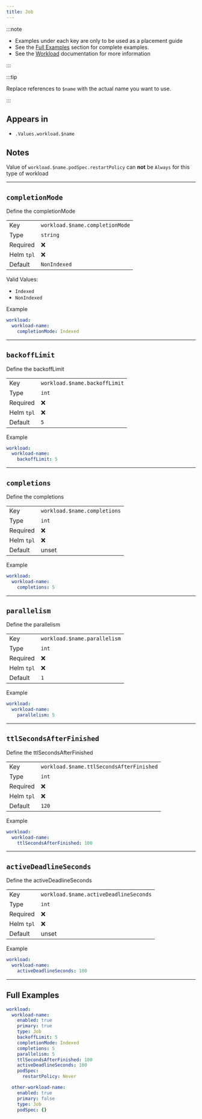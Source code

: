 ```yaml
---
title: Job
---
```


:::note

- Examples under each key are only to be used as a placement guide
- See the [Full Examples](/truecharts-common/workload/job#full-examples) section for complete examples.
- See the [Workload](/truecharts-common/workload) documentation for more information

:::

:::tip

Replace references to `$name` with the actual name you want to use.

:::

## Appears in

- `.Values.workload.$name`

## Notes

Value of `workload.$name.podSpec.restartPolicy` can **not** be `Always` for this type of workload

---

## `completionMode`

Define the completionMode

|            |                                 |
| ---------- | ------------------------------- |
| Key        | `workload.$name.completionMode` |
| Type       | `string`                        |
| Required   | ❌                              |
| Helm `tpl` | ❌                              |
| Default    | `NonIndexed`                    |

Valid Values:

- `Indexed`
- `NonIndexed`

Example

```yaml
workload:
  workload-name:
    completionMode: Indexed
```

---

## `backoffLimit`

Define the backoffLimit

|            |                               |
| ---------- | ----------------------------- |
| Key        | `workload.$name.backoffLimit` |
| Type       | `int`                         |
| Required   | ❌                            |
| Helm `tpl` | ❌                            |
| Default    | `5`                           |

Example

```yaml
workload:
  workload-name:
    backoffLimit: 5
```

---

## `completions`

Define the completions

|            |                              |
| ---------- | ---------------------------- |
| Key        | `workload.$name.completions` |
| Type       | `int`                        |
| Required   | ❌                           |
| Helm `tpl` | ❌                           |
| Default    | unset                        |

Example

```yaml
workload:
  workload-name:
    completions: 5
```

---

## `parallelism`

Define the parallelism

|            |                              |
| ---------- | ---------------------------- |
| Key        | `workload.$name.parallelism` |
| Type       | `int`                        |
| Required   | ❌                           |
| Helm `tpl` | ❌                           |
| Default    | `1`                          |

Example

```yaml
workload:
  workload-name:
    parallelism: 5
```

---

## `ttlSecondsAfterFinished`

Define the ttlSecondsAfterFinished

|            |                                          |
| ---------- | ---------------------------------------- |
| Key        | `workload.$name.ttlSecondsAfterFinished` |
| Type       | `int`                                    |
| Required   | ❌                                       |
| Helm `tpl` | ❌                                       |
| Default    | `120`                                    |

Example

```yaml
workload:
  workload-name:
    ttlSecondsAfterFinished: 100
```

---

## `activeDeadlineSeconds`

Define the activeDeadlineSeconds

|            |                                        |
| ---------- | -------------------------------------- |
| Key        | `workload.$name.activeDeadlineSeconds` |
| Type       | `int`                                  |
| Required   | ❌                                     |
| Helm `tpl` | ❌                                     |
| Default    | unset                                  |

Example

```yaml
workload:
  workload-name:
    activeDeadlineSeconds: 100
```

---

## Full Examples

```yaml
workload:
  workload-name:
    enabled: true
    primary: true
    type: Job
    backoffLimit: 5
    completionMode: Indexed
    completions: 5
    parallelism: 5
    ttlSecondsAfterFinished: 100
    activeDeadlineSeconds: 100
    podSpec:
      restartPolicy: Never

  other-workload-name:
    enabled: true
    primary: false
    type: Job
    podSpec: {}
```
